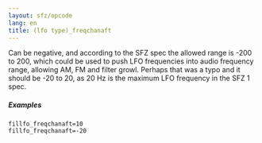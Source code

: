 ```yaml
---
layout: sfz/opcode
lang: en
title: (lfo type)_freqchanaft
---
```

Can be negative, and according to the SFZ spec the allowed range is -200 to 200,
which could be used to push LFO frequencies into audio frequency range,
allowing AM, FM and filter growl. Perhaps that was a typo and it should be
-20 to 20, as 20 Hz is the maximum LFO frequency in the SFZ 1 spec.

##### Examples

```
fillfo_freqchanaft=10
fillfo_freqchanaft=-20
```
